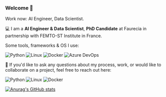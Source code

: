 ### Welcome 👋

Work now: AI Engineer, Data Scientist. 

💻 I am a **AI Engineer & Data Scientist**, **PhD Candidate** at Faurecia in partnership with FEMTO-ST Institute in France.

Some tools, frameworks & OS I use:

<img src="https://img.shields.io/badge/-Python-F3F7FA?logo=Python&style=for-the-badge&logoWidth=50" alt="Python"> <img src="https://img.shields.io/badge/-Linux-F3F7FA?logo=Linux&style=for-the-badge&logoWidth=40" alt="Linux">
<img src="https://img.shields.io/badge/-Docker-F3F7FA?logo=Docker&style=for-the-badge&logoWidth=40" alt="Docker"> <img src="https://img.shields.io/badge/-Azure-F3F7FA?logo=Azure&style=for-the-badge&logoWidth=40" alt="Azure DevOps">

📩  If you'd like to ask any questions about my process, work, or would like to collaborate on a project, feel free to reach out here:

<img src="https://img.shields.io/badge/-Python-F3F7FA?logo=Python&logoColor=339933&style=for-the-badge&logoWidth=30" alt="Python"> <img src="https://img.shields.io/badge/-Linux-F3F7FA?logo=Linux&logoColor=339933&style=for-the-badge&logoWidth=30" alt="Linux">
<img src="https://img.shields.io/badge/-Docker-F3F7FA?logo=Docker&logoColor=339933&style=for-the-badge&logoWidth=30" alt="Docker">

[![Anurag's GitHub stats](https://github-readme-stats.vercel.app/api?username=anasselhoud&hide=issues&show_icons=true&theme=tokyonight)](https://github.com/anuraghazra/github-readme-stats)


<!--
**anasselhoud/anasselhoud** is a ✨ _special_ ✨ repository because its `README.md` (this file) appears on your GitHub profile.

Here are some ideas to get you started:

- 🔭 I’m currently working on ...
- 🌱 I’m currently learning ...
- 👯 I’m looking to collaborate on ...
- 🤔 I’m looking for help with ...
- 💬 Ask me about ...
- 📫 How to reach me: ...
- 😄 Pronouns: ...
- ⚡ Fun fact: ...
-->
